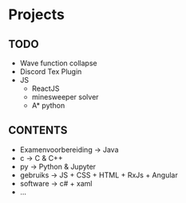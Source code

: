# Projects

## TODO

- Wave function collapse
- Discord Tex Plugin
- JS
	- ReactJS
    - minesweeper solver
    - A\* python

## CONTENTS

- Examenvoorbereiding -> Java
- c -> C & C++
- py -> Python & Jupyter
- gebruiks -> JS + CSS + HTML + RxJs + Angular
- software -> c# + xaml
- ...
